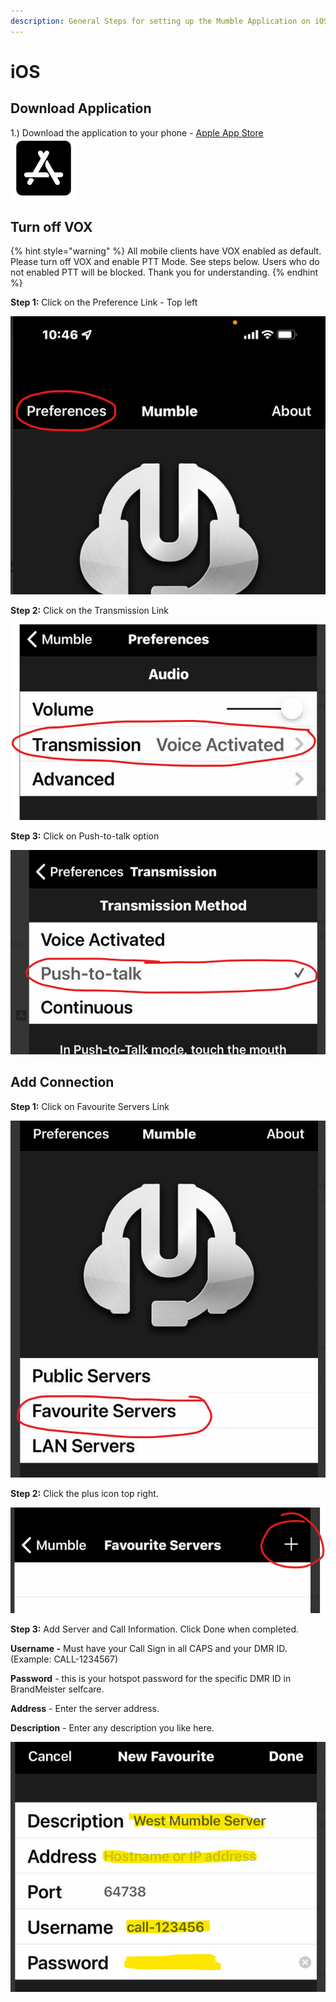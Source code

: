 ```yaml
---
description: General Steps for setting up the Mumble Application on iOS Devices.
---
```


# iOS

## Download Application

1.) Download the application to your phone - [Apple App Store](https://apps.apple.com/us/app/mumble/id443472808) <img src="../../.gitbook/assets/Screenshot 2022-04-03 104459.png" alt="" data-size="line">

## Turn off VOX

{% hint style="warning" %}
All mobile clients have VOX enabled as default. Please turn off VOX and enable PTT Mode. See steps below. Users who do not enabled PTT will be blocked. Thank you for understanding.&#x20;
{% endhint %}

**Step 1:** Click on the Preference Link - Top left

&#x20;![](<../../.gitbook/assets/image (60).png>)

**Step 2:** Click on the Transmission Link

![](<../../.gitbook/assets/image (30).png>)

**Step 3:** Click on Push-to-talk option

![](<../../.gitbook/assets/image (50).png>)

## Add Connection

**Step 1:** Click on Favourite Servers Link

![](<../../.gitbook/assets/image (104).png>)

**Step 2:** Click the plus icon top right.

![](<../../.gitbook/assets/image (58).png>)

**Step 3:** Add Server and Call Information. Click Done when completed.&#x20;

&#x20; **Username -** Must have your Call Sign in all CAPS and your DMR ID. (Example:   CALL-1234567)

&#x20; **Password** - this is your hotspot password for the specific DMR ID in BrandMeister selfcare.

&#x20; **Address** - Enter the server address.

&#x20; **Description** - Enter any description you like here.&#x20;

![](<../../.gitbook/assets/image (44).png>)

